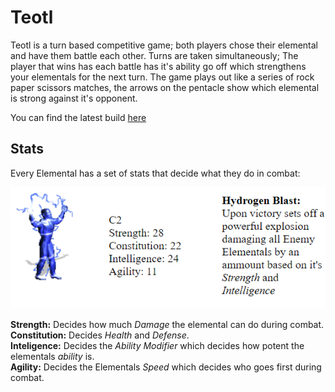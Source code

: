 # Teotl

Teotl is a turn based competitive game; both players chose their elemental and have them battle each other. Turns are taken simultaneously; The player that wins has each battle has it's ability go off which strengthens your elementals for the next turn. The game plays out like a series of rock paper scissors matches, the arrows on the pentacle show which elemental is strong against it's opponent.

You can find the latest build [here](https://www.dropbox.com/sh/i1j0xwpzd2hs6oc/AADKhoUzIVtaEhuHKhlLVYSma?dl=0)

## Stats

Every Elemental has a set of stats that decide what they do in combat:

![Elemental Stat sheet](./images/eleStatSheet.png)

**Strength:** Decides how much *Damage* the elemental can do during combat.</br>
**Constitution:** Decides *Health* and *Defense*.</br>
**Inteligence:** Decides the *Ability Modifier* which decides how potent the elementals *ability* is.</br>
**Agility:** Decides the Elementals *Speed* which decides who goes first during combat.</br>